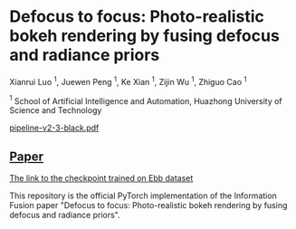 # Defocus to focus: Photo-realistic bokeh rendering by fusing defocus and radiance priors
Xianrui Luo $^1$, Juewen Peng $^1$, Ke Xian $^1$, Zijin Wu $^1$, Zhiguo Cao $^1$

$^1$ School of Artificial Intelligence and Automation, Huazhong University of Science and Technology

[pipeline-v2-3-black.pdf](https://github.com/notorious-eric/defocustofocus/files/10950369/pipeline-v2-3-black.pdf)


## [Paper](https://www.sciencedirect.com/science/article/pii/S1566253522001221)
[The link to the checkpoint trained on Ebb dataset](https://1drv.ms/u/s!AiM1r33tcsmxpyUG7FiALBlPAVKK?e=cfppac) 


This repository is the official PyTorch implementation of the Information Fusion paper "Defocus to focus: Photo-realistic bokeh rendering by fusing defocus and radiance priors". 
